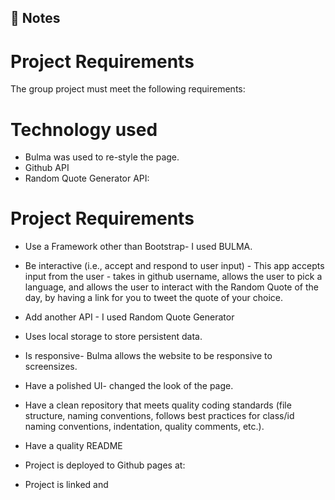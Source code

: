 ## 📝 Notes

# Project Requirements

The group project must meet the following requirements:
# Technology used

* Bulma was used to re-style the page.
* Github API
* Random Quote Generator API: 

# Project Requirements

* Use a Framework other than Bootstrap- I used BULMA.
* Be interactive (i.e., accept and respond to user input) - This app accepts input from the user - takes in github username, allows the user to pick a language, and allows the user to interact with the Random Quote of the day, by having a link for you to tweet the quote of your choice.  

* Add another API - I used Random Quote Generator

* Uses local storage to store persistent data.

* Is responsive- Bulma allows the website to be responsive to screensizes.

* Have a polished UI- changed the look of the page. 

* Have a clean repository that meets quality coding standards (file structure, naming conventions, follows best practices for class/id naming conventions, indentation, quality comments, etc.).

* Have a quality README

* Project is deployed to Github pages at: 

* Project is linked and 
